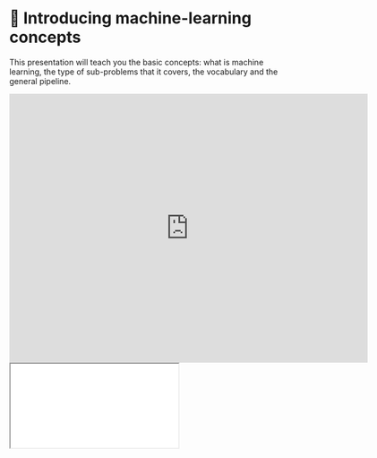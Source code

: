 # 📰 Introducing machine-learning concepts

This presentation will teach you the basic concepts: what is machine learning,
the type of sub-problems that it covers, the vocabulary and the general
pipeline.

<div class="video_player">
<iframe width="640" height="480" src="https://www.youtube.com/embed/f0b11x2tAZw?rel=0" title="YouTube video player" frameborder="0" rel="0" showinfo="0" allow="accelerometer; autoplay; clipboard-write; encrypted-media; gyroscope; picture-in-picture" allowfullscreen></iframe>
</div>

<iframe src="../slides/index.html?file=../slides/ml_concepts.md#p1"/>
